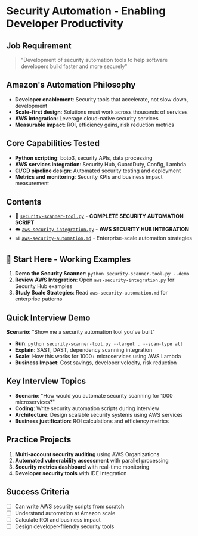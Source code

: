 # Security Automation - Enabling Developer Productivity

## Job Requirement
> "Development of security automation tools to help software developers build faster and more securely"

## Amazon's Automation Philosophy
- **Developer enablement**: Security tools that accelerate, not slow down, development
- **Scale-first design**: Solutions must work across thousands of services
- **AWS integration**: Leverage cloud-native security services
- **Measurable impact**: ROI, efficiency gains, risk reduction metrics

## Core Capabilities Tested
- **Python scripting**: boto3, security APIs, data processing
- **AWS services integration**: Security Hub, GuardDuty, Config, Lambda
- **CI/CD pipeline design**: Automated security testing and deployment
- **Metrics and monitoring**: Security KPIs and business impact measurement

## Contents
- 🤖 [`security-scanner-tool.py`](./security-scanner-tool.py) - **COMPLETE SECURITY AUTOMATION SCRIPT**
- ☁️ [`aws-security-integration.py`](./aws-security-integration.py) - **AWS SECURITY HUB INTEGRATION**
- 📊 [`aws-security-automation.md`](./aws-security-automation.md) - Enterprise-scale automation strategies

## 🚀 Start Here - Working Examples
1. **Demo the Security Scanner**: `python security-scanner-tool.py --demo`
2. **Review AWS Integration**: Open `aws-security-integration.py` for Security Hub examples
3. **Study Scale Strategies**: Read `aws-security-automation.md` for enterprise patterns

## Quick Interview Demo
**Scenario**: "Show me a security automation tool you've built"
- **Run**: `python security-scanner-tool.py --target . --scan-type all`
- **Explain**: SAST, DAST, dependency scanning integration
- **Scale**: How this works for 1000+ microservices using AWS Lambda
- **Business Impact**: Cost savings, developer velocity, risk reduction

## Key Interview Topics
- **Scenario**: "How would you automate security scanning for 1000 microservices?"
- **Coding**: Write security automation scripts during interview
- **Architecture**: Design scalable security systems using AWS services
- **Business justification**: ROI calculations and efficiency metrics

## Practice Projects
1. **Multi-account security auditing** using AWS Organizations
2. **Automated vulnerability assessment** with parallel processing
3. **Security metrics dashboard** with real-time monitoring
4. **Developer security tools** with IDE integration

## Success Criteria
- [ ] Can write AWS security scripts from scratch
- [ ] Understand automation at Amazon scale
- [ ] Calculate ROI and business impact
- [ ] Design developer-friendly security tools
